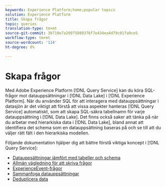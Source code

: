 ```yaml
---
keywords: Experience Platform;home;popular topics
solution: Experience Platform
title: Skapa frågor
topic: queries
translation-type: tm+mt
source-git-commit: 3b710e7a20975880376f7e434ea4d79c01fa0ce5
workflow-type: tm+mt
source-wordcount: '114'
ht-degree: 0%

---
```



# Skapa frågor

Med Adobe Experience Platform [!DNL Query Service] kan du köra SQL-frågor mot datauppsättningar i [!DNL Data Lake] i [!DNL Experience Platform]. När du använder SQL för att interagera med datauppsättningar i datasjön är det viktigt att förstå att vissa aspekter hanteras [!DNL Query Service] automatiskt, som att skapa SQL-säkra tabellnamn för varje datauppsättning i [!DNL Data Lake]. Det finns också saker att tänka på när du arbetar med hierarkiska data i [!DNL Data Lake], bland annat att identifiera det schema som en datauppsättning baseras på och se till att du väljer rätt fält i den hierarkiska modellen.

Följande dokumentation hjälper dig att bättre förstå viktiga koncept i [!DNL Query Service]:

- [Datauppsättningar jämfört med tabeller och schema](./datasets-and-tables.md)
- [Allmän vägledning för att skriva frågor](./writing-queries.md)
- [ExperienceEvent-frågor](./experience-event-queries.md)
- [Sammanfoga datauppsättningar](./joining-datasets.md)
- [Deduplicera data](./deduplication.md)
